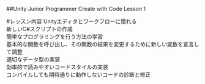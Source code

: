 ##Unity Junior Programmer Create with Code Lesson 1

#レッスン内容
Unityエディタとワークフローに慣れる  
新しいC#スクリプトの作成  
簡単なプログラミングを行う方法の学習  
基本的な関数を呼び出し、その関数の結果を変更するために新しい変数を宣言して調整  
適切なデータ型の実装  
効率的で読みやすいコードスタイルの実装  
コンパイルしても期待通りに動作しないコードの診断と修正  


